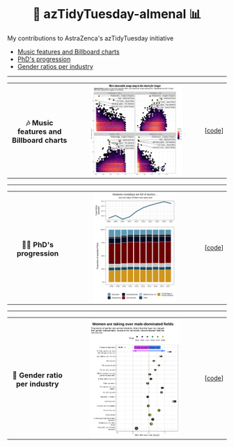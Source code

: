 <h1 align='center'> 🧹 azTidyTuesday-almenal 📊 </h1>
My contributions to AstraZenca's azTidyTuesday initiative

- [Music features and Billboard charts](#billboard)
- [PhD's progression](#phd)
- [Gender ratios per industry](#gender_ratio)

---

<table border="0">
    <tr>
        <td style="text-align:center">
          <h3> <a name="billboard"> 🎶  </a> Music features and Billboard charts </h3>
        </td>   
        <td style="text-align:center"><img 
          src="azTidyTuesday_20220906_AlvaroMendoza/weeks_on_chart_vs_top_var_lm_hex.png"
          width=75%
          height=100% 
          align="center">
        </td>     
        <td style="text-align:center">
          [<a href="azTidyTuesday_20220906_AlvaroMendoza/code.R">code</a>]
        </td>     
    </tr>
</table>

---

<table border="0">
    <tr>
        <td style="text-align:center">
          <h3> <a name="phd"> 🧑‍🔬 </a> PhD's progression </h3>
        </td>   
        <td style="text-align:center"><img 
          src="azTidyTuesday_20220510_AlvaroMendoza/phds_by_field.png"
          width=65%
          height=100% 
          align="center">
        </td>     
        <td style="text-align:center">
          [<a href="azTidyTuesday_20220510_AlvaroMendoza/tidyTuesday20220510.R">code</a>]
        </td>     
    </tr>
</table>

---

<table border="0">
    <tr>
        <td style="text-align:center">
          <h3> <a name="gender_ratio"> 👫 </a> Gender ratio per industry </h3>
        </td>   
        <td style="text-align:center"><img 
          src="azTidyTuesday_20220315_AlvaroMendoza/gender_ratio_per_industry.png"
          width=70%
          height=100% 
          align="center">
        </td>     
        <td style="text-align:center">
          [<a href="azTidyTuesday_20220315_AlvaroMendoza/tidyTuesday20220315.R">code</a>]
        </td>     
    </tr>
</table>
